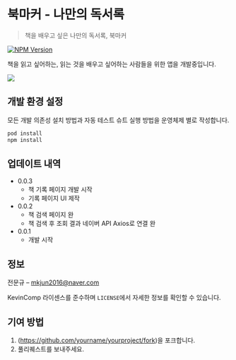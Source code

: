 # 북마커 - 나만의 독서록
> 책을 배우고 싶은 나만의 독서록, 북마커

[![NPM Version][npm-image]][npm-url]

책을 읽고 싶어하는, 읽는 것을 배우고 싶어하는 사람들을 위한 앱을 개발중입니다.

![](../header.png)

## 개발 환경 설정

모든 개발 의존성 설치 방법과 자동 테스트 슈트 실행 방법을 운영체제 별로 작성합니다.

```sh
pod install
npm install
```

## 업데이트 내역

* 0.0.3
    * 책 기록 페이지 개발 시작
    * 기록 페이지 UI 제작
* 0.0.2
    * 책 검색 페이지 완
    * 책 검색 후 조회 결과 네이버 API Axios로 연결 완
* 0.0.1
    * 개발 시작

## 정보

전문규 – mkjun2016@naver.com

KevinComp 라이센스를 준수하며 ``LICENSE``에서 자세한 정보를 확인할 수 있습니다.

## 기여 방법

1. (<https://github.com/yourname/yourproject/fork>)을 포크합니다.
2. 풀리퀘스트를 보내주세요.

<!-- Markdown link & img dfn's -->
[npm-image]: https://img.shields.io/npm/v/datadog-metrics.svg?style=flat-square
[npm-url]: https://npmjs.org/package/datadog-metrics
[npm-downloads]: https://img.shields.io/npm/dm/datadog-metrics.svg?style=flat-square
[travis-image]: https://img.shields.io/travis/dbader/node-datadog-metrics/master.svg?style=flat-square
[travis-url]: https://travis-ci.org/dbader/node-datadog-metrics
[wiki]: https://github.com/yourname/yourproject/wiki